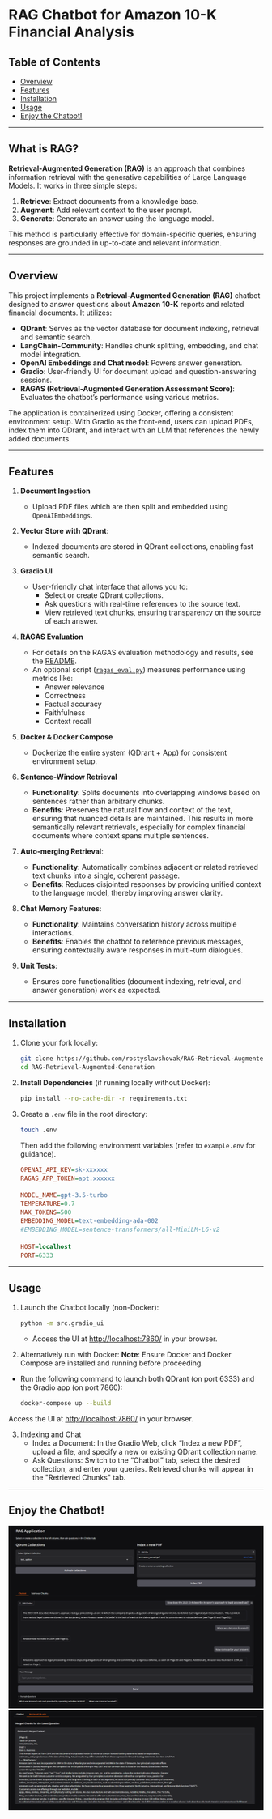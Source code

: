 # RAG Chatbot for Amazon 10-K Financial Analysis

## Table of Contents
- [Overview](#overview)
- [Features](#features)
- [Installation](#installation)
- [Usage](#usage)
- [Enjoy the Chatbot!](#enjoy-the-chatbot)

---

## What is RAG?

**Retrieval-Augmented Generation (RAG)** is an approach that combines information retrieval with the generative capabilities of Large Language Models. It works in three simple steps:

1. **Retrieve**: Extract documents from a knowledge base.
2. **Augment**: Add relevant context to the user prompt.
3. **Generate**: Generate an answer using the language model.

This method is particularly effective for domain-specific queries, ensuring responses are grounded in up-to-date and relevant information.

---

## Overview

This project implements a **Retrieval-Augmented Generation (RAG)** chatbot designed to answer questions about **Amazon 10-K** reports and related financial documents. It utilizes:

- **QDrant**: Serves as the vector database for document indexing, retrieval and semantic search.
- **LangChain-Community**: Handles chunk splitting, embedding, and chat model integration.
- **OpenAI Embeddings and Chat model**: Powers answer generation.
- **Gradio**: User-friendly UI for document upload and question-answering sessions.
- **RAGAS (Retrieval-Augmented Generation Assessment Score)**: Evaluates the chatbot’s performance using various metrics.

The application is containerized using Docker, offering a consistent environment setup. With Gradio as the front-end, users can upload PDFs, index them into QDrant, and interact with an LLM that references the newly added documents.

---

## Features

1. **Document Ingestion**
   - Upload PDF files which are then split and embedded using `OpenAIEmbeddings`.

2. **Vector Store with QDrant**:
   - Indexed documents are stored in QDrant collections, enabling fast semantic search.
  
3. **Gradio UI**
   - User-friendly chat interface that allows you to:
     - Select or create QDrant collections.
     - Ask questions with real-time references to the source text.
     - View retrieved text chunks, ensuring transparency on the source of each answer.
    
4. **RAGAS Evaluation**
   - For details on the RAGAS evaluation methodology and results, see the [README](src/README.md).
   - An optional script ([`ragas_eval.py`](src/ragas_eval.py)) measures performance using metrics like:
     - Answer relevance
     - Correctness
     - Factual accuracy
     - Faithfulness
     - Context recall
   
5. **Docker & Docker Compose** 
   - Dockerize the entire system (QDrant + App) for consistent environment setup.
  
6. **Sentence-Window Retrieval**
   - **Functionality**: Splits documents into overlapping windows based on sentences rather than arbitrary chunks.  
   - **Benefits**: Preserves the natural flow and context of the text, ensuring that nuanced details are maintained. This results in more semantically relevant retrievals, especially for complex financial documents where context spans multiple sentences.

7. **Auto-merging Retrieval**:  
   - **Functionality**: Automatically combines adjacent or related retrieved text chunks into a single, coherent passage.  
   - **Benefits**: Reduces disjointed responses by providing unified context to the language model, thereby improving answer clarity.

8. **Chat Memory Features**:  
   - **Functionality**: Maintains conversation history across multiple interactions.  
   - **Benefits**: Enables the chatbot to reference previous messages, ensuring contextually aware responses in multi-turn dialogues.

9. **Unit Tests**:  
   - Ensures core functionalities (document indexing, retrieval, and answer generation) work as expected.

---

## Installation

1. Clone your fork locally:
   ```bash
   git clone https://github.com/rostyslavshovak/RAG-Retrieval-Augmented-Generation.git
   cd RAG-Retrieval-Augmented-Generation
    ```

2. **Install Dependencies** (if running locally without Docker):
   ```bash
   pip install --no-cache-dir -r requirements.txt
    ```

3. Create a `.env` file in the root directory:
   ```bash
   touch .env
    ```

   Then add the following environment variables (refer to `example.env` for guidance).

   ```ini
   OPENAI_API_KEY=sk-xxxxxx
   RAGAS_APP_TOKEN=apt.xxxxxx
   
   MODEL_NAME=gpt-3.5-turbo
   TEMPERATURE=0.7
   MAX_TOKENS=500
   EMBEDDING_MODEL=text-embedding-ada-002
   #EMBEDDING_MODEL=sentence-transformers/all-MiniLM-L6-v2
   
   HOST=localhost
   PORT=6333
   ```
---

## Usage

1. Launch the Chatbot locally (non-Docker):

    ```bash
    python -m src.gradio_ui
     ```
   
   - Access the UI at [http://localhost:7860/](http://localhost:7860/) in your browser.

2. Alternatively run with Docker:
   **Note**: Ensure Docker and Docker Compose are installed and running before proceeding.
   
  - Run the following command to launch both QDrant (on port 6333) and the Gradio app (on port 7860):
    ```bash
    docker-compose up --build
    ```
  
   Access the UI at [http://localhost:7860/](http://localhost:7860/) in your browser.

3. Indexing and Chat
   - Index a Document: In the Gradio Web, click “Index a new PDF”, upload a file, and specify a new or existing QDrant collection name.
   - Ask Questions: Switch to the “Chatbot” tab, select the desired collection, and enter your queries. Retrieved chunks will appear in the "Retrieved Chunks" tab.

---

## Enjoy the Chatbot!
![RAG Chatbot Demo Screenshot](./images/img.png "Gradio UI")
![RAG Chatbot Demo Screenshot](./images/img_1.png "Retrieved Chunks")
